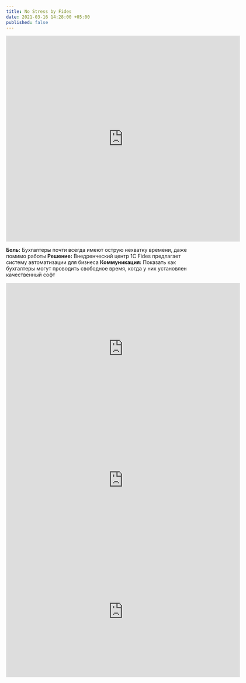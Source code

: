 ```yaml
---
title: No Stress by Fides
date: 2021-03-16 14:28:00 +05:00
published: false
---
```


<iframe src="https://player.vimeo.com/video/518058425" width="640" height="564" frameborder="0" allow="autoplay; fullscreen" allowfullscreen></iframe>
</br>

**Боль:** Бухгалтеры почти всегда имеют острую нехватку времени, даже помимо работы
**Решение:** Внедренческий центр 1C Fides предлагает систему автоматизации для бизнеса
**Коммуникация:** Показать как бухгалтеры могут проводить свободное время, когда у них установлен качественный  софт


<iframe src="https://player.vimeo.com/video/517864937" width="640" height="360" frameborder="0" allow="autoplay; fullscreen; picture-in-picture" allowfullscreen></iframe>

<iframe src="https://player.vimeo.com/video/517864711" width="640" height="360" frameborder="0" allow="autoplay; fullscreen; picture-in-picture" allowfullscreen></iframe>

<iframe src="https://player.vimeo.com/video/517864638" width="640" height="360" frameborder="0" allow="autoplay; fullscreen; picture-in-picture" allowfullscreen></iframe>